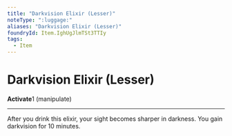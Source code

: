 ```yaml
---
title: "Darkvision Elixir (Lesser)"
noteType: ":luggage:"
aliases: "Darkvision Elixir (Lesser)"
foundryId: Item.IghUgJlmTSt3TTIy
tags:
  - Item
---
```


# Darkvision Elixir (Lesser)

**Activate**1 (manipulate)

* * *

After you drink this elixir, your sight becomes sharper in darkness. You gain darkvision for 10 minutes.


